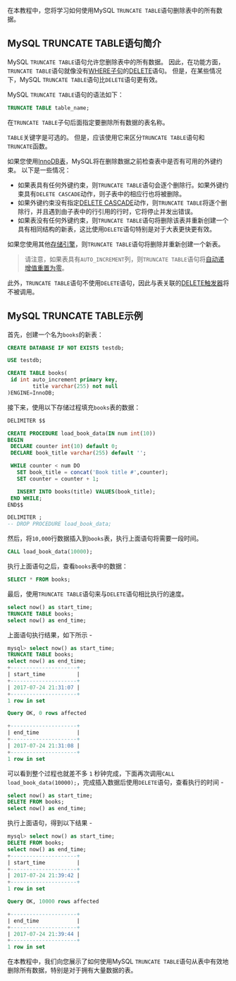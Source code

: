 在本教程中，您将学习如何使用MySQL `TRUNCATE TABLE`语句删除表中的所有数据。

## MySQL TRUNCATE TABLE语句简介

MySQL `TRUNCATE TABLE`语句允许您删除表中的所有数据。 因此，在功能方面，`TRUNCATE TABLE`语句就像没有[WHERE子句](http://www.yiibai.com/mysql/where.html)的[DELETE](http://www.yiibai.com/mysql/delete-statement.html)语句。 但是，在某些情况下，MySQL `TRUNCATE TABLE`语句比`DELETE`语句更有效。

MySQL `TRUNCATE TABLE`语句的语法如下：

```sql
TRUNCATE TABLE table_name;
```

在`TRUNCATE TABLE`子句后面指定要删除所有数据的表名称。

`TABLE`关键字是可选的。 但是，应该使用它来区分`TRUNCATE TABLE`语句和`TRUNCATE`函数。

如果您使用[InnoDB表](http://www.yiibai.com/understand-mysql-table-types-innodb-myisam.html)，MySQL将在删除数据之前检查表中是否有可用的外键约束。 以下是一些情况：

- 如果表具有任何外键约束，则`TRUNCATE TABLE`语句会逐个删除行。如果外键约束具有`DELETE CASCADE`动作，则子表中的相应行也将被删除。
- 如果外键约束没有指定[DELETE CASCADE](http://www.yiibai.com/mysql/on-delete-cascade.html)动作，则`TRUNCATE TABLE`将逐个删除行，并且遇到由子表中的行引用的行时，它将停止并发出错误。
- 如果表没有任何外键约束，则`TRUNCATE TABLE`语句将删除该表并重新创建一个具有相同结构的新表，这比使用`DELETE`语句特别是对于大表更快更有效。

如果您使用其他[存储引擎](http://www.yiibai.com/understand-mysql-table-types-innodb-myisam.html)，则`TRUNCATE TABLE`语句将删除并重新创建一个新表。

> 请注意，如果表具有`AUTO_INCREMENT`列，则`TRUNCATE TABLE`语句将[自动递增值重置为零](http://www.yiibai.com/mysql/reset-auto-increment.html)。

此外，`TRUNCATE TABLE`语句不使用`DELETE`语句，因此与表关联的[DELETE触发器](http://www.yiibai.com/mysql/triggers.html)将不被调用。

## MySQL TRUNCATE TABLE示例

首先，创建一个名为`books`的新表：

```sql
CREATE DATABASE IF NOT EXISTS testdb;

USE testdb;

CREATE TABLE books(
 id int auto_increment primary key,
        title varchar(255) not null
)ENGINE=InnoDB;
```

接下来，使用以下存储过程填充`books`表的数据：

```sql
DELIMITER $$

CREATE PROCEDURE load_book_data(IN num int(10))
BEGIN
 DECLARE counter int(10) default 0;
 DECLARE book_title varchar(255) default '';

 WHILE counter < num DO
   SET book_title = concat('Book title #',counter);
   SET counter = counter + 1;

   INSERT INTO books(title) VALUES(book_title);
 END WHILE;
END$$

DELIMITER ;
-- DROP PROCEDURE load_book_data;
```

然后，将`10,000`行数据插入到`books`表，执行上面语句将需要一段时间。

```sql
CALL load_book_data(10000);
```

执行上面语句之后，查看`books`表中的数据：

```sql
SELECT * FROM books;
```

最后，使用`TRUNCATE TABLE`语句来与`DELETE`语句相比执行的速度。

```sql
select now() as start_time;
TRUNCATE TABLE books;
select now() as end_time;
```

上面语句执行结果，如下所示 -

```sql
mysql> select now() as start_time;
TRUNCATE TABLE books;
select now() as end_time;
+---------------------+
| start_time          |
+---------------------+
| 2017-07-24 21:31:07 |
+---------------------+
1 row in set

Query OK, 0 rows affected

+---------------------+
| end_time            |
+---------------------+
| 2017-07-24 21:31:08 |
+---------------------+
1 row in set
```

可以看到整个过程也就差不多 `1` 秒钟完成，下面再次调用`CALL load_book_data(10000);`，完成插入数据后使用`DELETE`语句，查看执行的时间 -

```sql
select now() as start_time;
DELETE FROM books;
select now() as end_time;
```

执行上面语句，得到以下结果 -

```sql
mysql> select now() as start_time;
DELETE FROM books;
select now() as end_time;
+---------------------+
| start_time          |
+---------------------+
| 2017-07-24 21:39:42 |
+---------------------+
1 row in set

Query OK, 10000 rows affected

+---------------------+
| end_time            |
+---------------------+
| 2017-07-24 21:39:44 |
+---------------------+
1 row in set
```

在本教程中，我们向您展示了如何使用MySQL `TRUNCATE TABLE`语句从表中有效地删除所有数据，特别是对于拥有大量数据的表。
